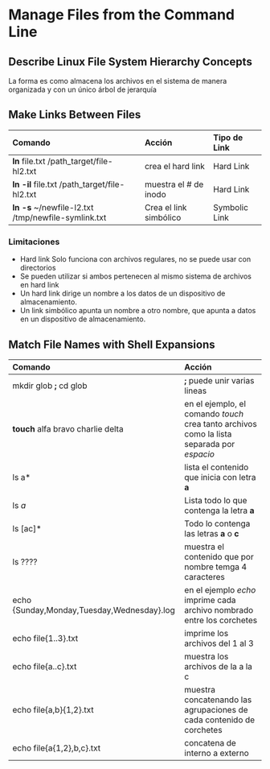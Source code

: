# Manage Files from the Command Line

## Describe Linux File System Hierarchy Concepts

La forma es como almacena los archivos en el sistema de manera organizada y con un único árbol de jerarquía

## Make Links Between Files
 
 | Comando | Acción | Tipo de Link |
 |:------- | :----- | :----------- |
 | **ln** file.txt /path_target/file-hl2.txt | crea el hard link | Hard Link |
 | **ln -il** file.txt /path_target/file-hl2.txt | muestra el # de inodo | Hard Link |
 | **ln -s** ~/newfile-l2.txt /tmp/newfile-symlink.txt | Crea el link simbólico | Symbolic Link |

### Limitaciones

 - Hard link Solo funciona con archivos regulares, no se puede usar con directorios
 - Se pueden utilizar si ambos pertenecen al mismo sistema de archivos en hard link
 - Un hard link dirige un nombre a los datos de un dispositivo de almacenamiento.
 - Un link simbólico apunta un nombre a otro nombre, que apunta a datos en un dispositivo de almacenamiento.

## Match File Names with Shell Expansions 

 | Comando | Acción | 
 |:------- | :----- |
 | mkdir glob **;** cd glob | **;** puede unir varias lineas |
 | **touch** alfa bravo charlie delta | en el ejemplo, el comando *touch* crea tanto archivos como la lista separada por *espacio* |
 | ls a* | lista el contenido que inicia con letra **a** |
 | ls *a* | Lista todo lo que contenga la letra **a** |
 | ls [ac]* | Todo lo contenga las letras **a** o **c**|
 | ls ???? | muestra el contenido que por nombre temga 4 caracteres |
 | echo {Sunday,Monday,Tuesday,Wednesday}.log | en el ejemplo *echo* imprime cada archivo nombrado entre los corchetes |
 | echo file{1..3}.txt | imprime los archivos del 1 al 3 |
 | echo file{a..c}.txt | muestra los archivos de la a la c |
 | echo file{a,b}{1,2}.txt | muestra concatenando las agrupaciones de cada contenido de corchetes |
 | echo file{a{1,2},b,c}.txt | concatena de interno a externo |




